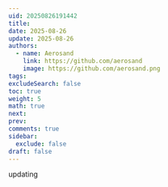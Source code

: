```yaml
---
uid: 20250826191442
title:
date: 2025-08-26
update: 2025-08-26
authors:
  - name: Aerosand
    link: https://github.com/aerosand
    image: https://github.com/aerosand.png
tags:
excludeSearch: false
toc: true
weight: 5
math: true
next:
prev:
comments: true
sidebar:
  exclude: false
draft: false
---
```




updating
